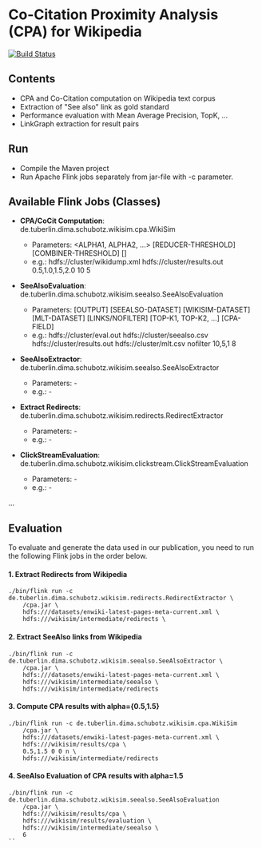 Co-Citation Proximity Analysis (CPA) for Wikipedia
================================
[![Build Status](https://drone.io/github.com/TU-Berlin/cpa-demo/status.png)](https://drone.io/github.com/TU-Berlin/cpa-demo/latest)
## Contents
* CPA and Co-Citation computation on Wikipedia text corpus
* Extraction of "See also" link as gold standard
* Performance evaluation with Mean Average Precision, TopK, ... 
* LinkGraph extraction for result pairs

## Run
* Compile the Maven project
* Run Apache Flink jobs separately from jar-file with -c parameter.

## Available Flink Jobs (Classes)
* **CPA/CoCit Computation**: de.tuberlin.dima.schubotz.wikisim.cpa.WikiSim
    * Parameters: <DATASET> <OUTPUT> <ALPHA1, ALPHA2, ...> [REDUCER-THRESHOLD] [COMBINER-THRESHOLD] []
    * e.g.: hdfs://cluster/wikidump.xml hdfs://cluster/results.out 0.5,1.0,1.5,2.0 10 5

* **SeeAlsoEvaluation**: de.tuberlin.dima.schubotz.wikisim.seealso.SeeAlsoEvaluation
    * Parameters: [OUTPUT] [SEEALSO-DATASET] [WIKISIM-DATASET] [MLT-DATASET] [LINKS/NOFILTER] [TOP-K1, TOP-K2, ...] [CPA-FIELD]
    * e.g.: hdfs://cluster/eval.out hdfs://cluster/seealso.csv hdfs://cluster/results.out hdfs://cluster/mlt.csv nofilter 10,5,1 8

* **SeeAlsoExtractor**: de.tuberlin.dima.schubotz.wikisim.seealso.SeeAlsoExtractor
    * Parameters: -
    * e.g.: -
    
    
* **Extract Redirects**: de.tuberlin.dima.schubotz.wikisim.redirects.RedirectExtractor
    * Parameters: -
    * e.g.: -
    
* **ClickStreamEvaluation**: de.tuberlin.dima.schubotz.wikisim.clickstream.ClickStreamEvaluation
    * Parameters: -
    * e.g.: -
    

...

## Evaluation
To evaluate and generate the data used in our publication, you need to run the following Flink jobs in the order below.

#### 1. Extract Redirects from Wikipedia
```
./bin/flink run -c de.tuberlin.dima.schubotz.wikisim.redirects.RedirectExtractor \
    /cpa.jar \
    hdfs:///datasets/enwiki-latest-pages-meta-current.xml \
    hdfs:///wikisim/intermediate/redirects \
```

#### 2. Extract SeeAlso links from Wikipedia
```
./bin/flink run -c de.tuberlin.dima.schubotz.wikisim.seealso.SeeAlsoExtractor \
    /cpa.jar \
    hdfs:///datasets/enwiki-latest-pages-meta-current.xml \
    hdfs:///wikisim/intermediate/seealso \
    hdfs:///wikisim/intermediate/redirects
```
#### 3. Compute CPA results with alpha={0.5,1.5}
```
./bin/flink run -c de.tuberlin.dima.schubotz.wikisim.cpa.WikiSim
    /cpa.jar \
    hdfs:///datasets/enwiki-latest-pages-meta-current.xml \
    hdfs:///wikisim/results/cpa \
    0.5,1.5 0 0 n \
    hdfs:///wikisim/intermediate/redirects
```
#### 4. SeeAlso Evaluation of CPA results with alpha=1.5
```
./bin/flink run -c de.tuberlin.dima.schubotz.wikisim.seealso.SeeAlsoEvaluation
    /cpa.jar \
    hdfs:///wikisim/results/cpa \
    hdfs:///wikisim/results/evaluation \
    hdfs:///wikisim/intermediate/seealso \
    6
``